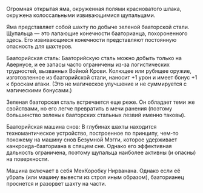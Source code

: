Огромная открытая яма, окруженная полями красноватого шлака, окружена колоссальными извивающимися щупальцами.

Яма представляет собой шахту по добыче зеленой бааторской стали. Щупальца — это лапающие конечности бааторианца, похороненного здесь. Его извивающиеся конечности представляют постоянную опасность для шахтеров.

Бааторийская сталь: Бааторийскую сталь можно добыть только на Авернусе, и ее запасы часто ограничены из-за логистических трудностей, вызванных Войной Крови. Колющее или рубящее оружие, изготовленное из бааторийской стали, наносит +1 урон и имеет бонус +1 к броскам атаки. (Это не магическое улучшение и не суммируется с магическими бонусами.)

Зеленая бааторская сталь встречается еще реже. Он обладает теми же свойствами, но его легче превратить в мечи ранения (поэтому большинство зеленых бааторских стальных лезвий именно таковы).

Бааторийская машина снов: В глубинах шахты находится техномантическое устройство, построенное по принципу, чем-то похожему на машину снов Безумной Мэгги, которое удерживает канкроида-бааториана в спящем сне. Однако его эффективная дальность ограничена, поэтому щупальца наиболее активны (и опасны) на поверхности.

Машина включает в себя МехКоробку Нирванана. Однако если её убрать (или машину вывести из строя иным образом), бааторианец проснется и разорвет шахту на части.